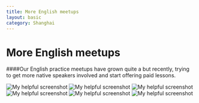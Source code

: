 ```yaml
---
title: More English meetups 
layout: basic
category: Shanghai
---
```



More English meetups
====================

####Our English practice meetups have grown quite a but recently, trying to get more native speakers involved and start offering paid lessons.

![My helpful screenshot](http://res.cloudinary.com/djfwqxjdx/image/upload/v1412612184/IMG_6711_vvxjbc.jpg)
![My helpful screenshot](http://res.cloudinary.com/djfwqxjdx/image/upload/v1412611844/IMG_6704_pbkl3a.jpg)
![My helpful screenshot](http://res.cloudinary.com/djfwqxjdx/image/upload/v1412612033/IMG_6712_h4s8w5.jpg)
![My helpful screenshot](http://res.cloudinary.com/djfwqxjdx/image/upload/v1412612028/IMG_6713_rqs1l1.jpg)
![My helpful screenshot](http://res.cloudinary.com/djfwqxjdx/image/upload/v1412612328/IMG_6721_zlhzjq.jpg)
![My helpful screenshot](http://res.cloudinary.com/djfwqxjdx/image/upload/v1412611959/IMG_6731_yvpatw.jpg)



